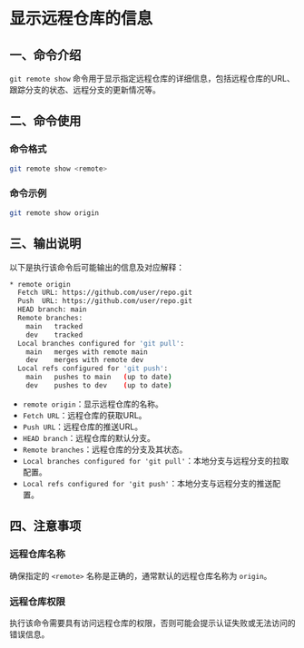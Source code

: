 # 显示远程仓库的信息

## 一、命令介绍

`git remote show` 命令用于显示指定远程仓库的详细信息，包括远程仓库的URL、跟踪分支的状态、远程分支的更新情况等。

## 二、命令使用

### 命令格式

```bash
git remote show <remote>
```

### 命令示例

```bash
git remote show origin
```

## 三、输出说明

以下是执行该命令后可能输出的信息及对应解释：

```bash
* remote origin
  Fetch URL: https://github.com/user/repo.git
  Push  URL: https://github.com/user/repo.git
  HEAD branch: main
  Remote branches:
    main   tracked
    dev    tracked
  Local branches configured for 'git pull':
    main   merges with remote main
    dev    merges with remote dev
  Local refs configured for 'git push':
    main   pushes to main   (up to date)
    dev    pushes to dev    (up to date)
```

- `remote origin`：显示远程仓库的名称。
- `Fetch URL`：远程仓库的获取URL。
- `Push URL`：远程仓库的推送URL。
- `HEAD branch`：远程仓库的默认分支。
- `Remote branches`：远程仓库的分支及其状态。
- `Local branches configured for 'git pull'`：本地分支与远程分支的拉取配置。
- `Local refs configured for 'git push'`：本地分支与远程分支的推送配置。

## 四、注意事项

### 远程仓库名称

确保指定的 `<remote>` 名称是正确的，通常默认的远程仓库名称为 `origin`。

### 远程仓库权限

执行该命令需要具有访问远程仓库的权限，否则可能会提示认证失败或无法访问的错误信息。